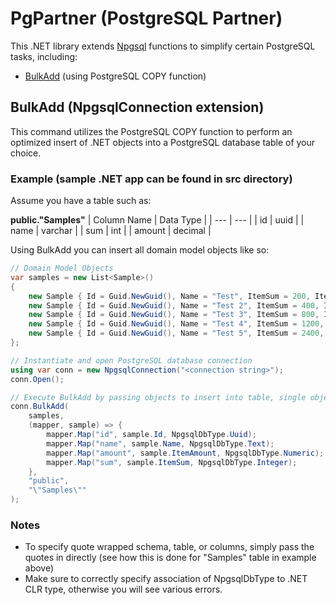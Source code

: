 # PgPartner (PostgreSQL Partner)

This .NET library extends [Npgsql](https://www.npgsql.org/) functions to simplify certain PostgreSQL tasks, including:
 - [BulkAdd](#bulkadd-npgsqlconnection-extension) (using PostgreSQL COPY function)

## BulkAdd (NpgsqlConnection extension)
This command utilizes the PostgreSQL COPY function to perform an optimized insert of .NET objects into a PostgreSQL database table of your choice.

### Example (sample .NET app can be found in src directory)
Assume you have a table such as:

**public."Samples"**
| Column Name | Data Type |
| --- | --- |
| id | uuid |
| name | varchar |
| sum | int |
| amount | decimal |

Using BulkAdd you can insert all domain model objects like so:

```csharp
// Domain Model Objects
var samples = new List<Sample>()
{
    new Sample { Id = Guid.NewGuid(), Name = "Test", ItemSum = 200, ItemAmount = 10 },
    new Sample { Id = Guid.NewGuid(), Name = "Test 2", ItemSum = 400, ItemAmount = 20 },
    new Sample { Id = Guid.NewGuid(), Name = "Test 3", ItemSum = 800, ItemAmount = 30 },
    new Sample { Id = Guid.NewGuid(), Name = "Test 4", ItemSum = 1200, ItemAmount = 40 },
    new Sample { Id = Guid.NewGuid(), Name = "Test 5", ItemSum = 2400, ItemAmount = 50 }
};

// Instantiate and open PostgreSQL database connection
using var conn = new NpgsqlConnection("<connection string>");
conn.Open();

// Execute BulkAdd by passing objects to insert into table, single object mapping, database schema, and database table
conn.BulkAdd(
    samples,
    (mapper, sample) => {
        mapper.Map("id", sample.Id, NpgsqlDbType.Uuid);
        mapper.Map("name", sample.Name, NpgsqlDbType.Text);
        mapper.Map("amount", sample.ItemAmount, NpgsqlDbType.Numeric);
        mapper.Map("sum", sample.ItemSum, NpgsqlDbType.Integer);
    },
    "public",
    "\"Samples\""
);
```

### Notes
- To specify quote wrapped schema, table, or columns, simply pass the quotes in directly (see how this is done for "Samples" table in example above)
- Make sure to correctly specify association of NpgsqlDbType to .NET CLR type, otherwise you will see various errors.